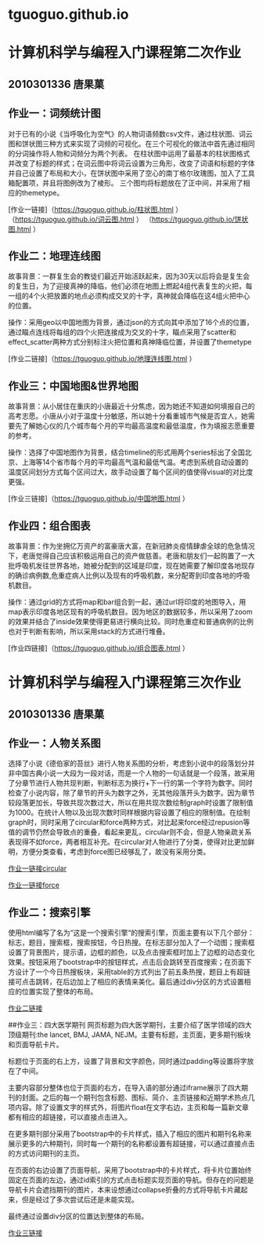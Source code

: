 # tguoguo.github.io
# 计算机科学与编程入门课程第二次作业
##  2010301336 唐果菓

## 作业一：词频统计图
对于已有的小说《当呼吸化为空气》的人物词语频数csv文件，通过柱状图、词云图和饼状图三种方式来实现了词频的可视化。在三个可视化的做法中首先通过相同的分词操作将人物和词频分为两个列表。
在柱状图中运用了最基本的柱状图格式并改变了标题的样式；在词云图中将词云设置为三角形，改变了词语和标题的字体并自己设置了布局和大小，在饼状图中采用了空心的南丁格尔玫瑰图，加入了工具箱配置项，并且将图例改为了棱形。
三个图均将标题放在了正中间，并采用了相应的themetype。

[作业一链接]（https://tguoguo.github.io/柱状图.html ）
          （https://tguoguo.github.io/词云图.html ）
          （https://tguoguo.github.io/饼状图.html ）

## 作业二：地理连线图
故事背景：一群复生会的教徒们最近开始活跃起来，因为30天以后将会是复生会的复生日，为了迎接真神的降临，他们必须在地图上燃起4组代表复生的火把，每一组的4个火把放置的地点必须构成交叉的十字，真神就会降临在这4组火把中心的位置。

操作：采用geo以中国地图为背景，通过json的方式向其中添加了16个点的位置，通过瞄点连线将每组的四个火把连接成为交叉的十字，瞄点采用了scatter和effect_scatter两种方式分别标注火把位置和真神降临位置，并设置了themetype

[作业二链接]（https://tguoguo.github.io/地理连线图.html ）

## 作业三：中国地图&世界地图
故事背景：从小居住在重庆的小唐最近十分焦虑，因为她还不知道如何填报自己的高考志愿。小唐从小对于温度十分敏感，所以她十分看重城市气候是否宜人，她需要先了解她心仪的几个城市每个月的平均最高温度和最低温度，作为填报志愿重要的参考。

操作：选择了中国地图作为背景，结合timeline的形式用两个series标出了全国北京、上海等14个省市每个月的平均最高气温和最低气温。考虑到系统自动设置的温度区间划分方式每个区间过大，故手动设置了每个区间的值使得visual的对比度更强。

[作业三链接]（https://tguoguo.github.io/中国地图.html ）

## 作业四：组合图表
故事背景：作为坐拥亿万资产的富豪唐大富，在新冠肺炎疫情肆虐全球的危急情况下，老唐觉得自己应该积极运用自己的资产做慈善。老唐和朋友们一起购置了一大批呼吸机发往世界各地，她被分配到的区域是印度，现在她需要了解印度各地现存的确诊病例数,危重症病人比例以及现有的呼吸机数，来分配寄到印度各地的呼吸机数目。



操作：通过grid的方式将map和bar组合到一起，通过url将印度的地图导入，用map表示印度各地区现有的呼吸机数目。因为地区的数据较多，所以采用了zoom的效果并结合了inside效果使得更易进行横向比较。同时危重症和普通病例的比例也对于判断有影响，所以采用stack的方式进行堆叠。

[作业四链接]（https://tguoguo.github.io/组合图表.html ）



# 计算机科学与编程入门课程第三次作业
##  2010301336 唐果菓

## 作业一：人物关系图
选择了小说《德伯家的苔丝》进行人物关系图的分析，考虑到小说中的段落划分并非中国古典小说一大段为一段对话，而是一个人物的一句话就是一个段落，故采用了分章节进行人物共现判断，判断标志为换行+下一行的第一个字符为数字。同时检查了小说内容，除了章节的开头为数字之外，无其他段落开头为数字。因为章节较段落更加长，导致共现次数过大，所以在用共现次数绘制graph时设置了限制值为1000。在统计人物以及出现次数时同样根据内容设置了相应的限制值。在绘制graph时，同时采用了circular和force两种方式，对比起来force经过repusion等值的调节仍然会导致点的重叠，看起来更乱，circular则不会，但是人物亲疏关系表现得不如force，两者相互补充。在circular对人物进行了分类，使得对比更加鲜明，方便分类查看，考虑到force图已经够乱了，故没有采用分类。

[作业一链接circular]( https://tguoguo.github.io/《德伯家的苔丝》circular.html)



[作业一链接force](https://tguoguo.github.io/《德伯家的苔丝》force.html )

## 作业二：搜索引擎
使用html编写了名为“这是一个搜索引擎“的搜索引擎，页面主要有以下几个部分：标志，题目，搜索框，搜索按钮，今日热搜。在标志部分加入了一个动图；搜索框设置了背景图片，提示语，边框的颜色，以及点击搜索框时加上了边框的动态变化效果。按钮采用了bootstrap中的按钮样式，点击后会跳转至百度搜索；在页面下方设计了一个今日热搜板块，采用table的方式列出了前五条热搜，题目上有超链接可点击跳转，在后边加上了相应的表情来美化。最后通过div分区的方式设置相应的位置实现了整体的布局。

[作业二链接]( https://tguoguo.github.io/searching.html )

##作业三：四大医学期刊
网页标题为四大医学期刊，主要介绍了医学领域的四大顶级期刊:the lancet, BMJ, JAMA, NEJM。主要有标题，主页面，更多期刊板块和页面导航卡片。



标题位于页面的右上方，设置了背景和文字颜色，同时通过padding等设置将字放在了中间。



主要内容部分整体也位于页面的右方，在导入语的部分通过iframe展示了四大期刊的封面。之后的每一个期刊包含标题、图标、简介、主页链接和近期学术热点几项内容。除了设置文字的样式外，将图片float在文字右边，主页和每一篇新文章都有相应的超链接，可以直接点击进入。



在更多期刊部分采用了bootstrap中的卡片样式，插入了相应的图片和期刊名称来展示更多的六种期刊，同时每一个期刊的名称都设置有超链接，可以通过直接点击的方式访问期刊的主页。



在页面的右边设置了页面导航，采用了bootstrap中的卡片样式，将卡片位置始终固定在页面的左边，通过id索引的方式点击标题实现页面的导航。但存在的问题是导航卡片会遮挡期刊的图片，本来设想通过collapse折叠的方式将导航卡片藏起来，但是经过了多次尝试后还是未能实现。



最终通过设置div分区的位置达到整体的布局。

[作业三链接](https://tguoguo.github.io/四大期刊.html)
